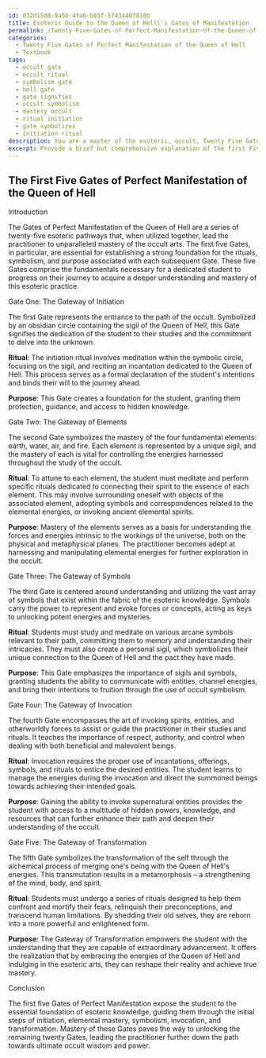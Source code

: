 ```yaml
---
id: 032d15d8-9a5b-4fa6-b85f-5743440f818b
title: Esoteric Guide to the Queen of Hell\'s Gates of Manifestation
permalink: /Twenty-Five-Gates-of-Perfect-Manifestation-of-the-Queen-of-Hell/Esoteric-Guide-to-the-Queen-of-Hells-Gates-of-Manifestation/
categories:
  - Twenty Five Gates of Perfect Manifestation of the Queen of Hell
  - Textbook
tags:
  - occult gate
  - occult ritual
  - symbolism gate
  - hell gate
  - gate signifies
  - occult symbolism
  - mastery occult
  - ritual initiation
  - gate symbolizes
  - initiation ritual
description: You are a master of the esoteric, occult, Twenty Five Gates of Perfect Manifestation of the Queen of Hell and education, you have written many textbooks on the subject in ways that provide students with rich and deep understanding of the subject. You are being asked to write textbook-like sections on a topic and you do it with full context, explainability, and reliability in accuracy to the true facts of the topic at hand, in a textbook style that a student would easily be able to learn from, in a rich, engaging, and contextual way. Always include relevant context (such as formulas and history), related concepts, and in a way that someone can gain deep insights from.
excerpt: Provide a brief but comprehensive explanation of the first Five Gates of Perfect Manifestation of the Queen of Hell within the context of a grimoire. Explain the symbolism, rituals, and purpose associated with each Gate, and how a dedicated student of the occult may utilize these Gates to attain a deeper understanding and mastery of this esoteric practice.
---
```


## The First Five Gates of Perfect Manifestation of the Queen of Hell

Introduction

The Gates of Perfect Manifestation of the Queen of Hell are a series of twenty-five esoteric pathways that, when utilized together, lead the practitioner to unparalleled mastery of the occult arts. The first five Gates, in particular, are essential for establishing a strong foundation for the rituals, symbolism, and purpose associated with each subsequent Gate. These five Gates comprise the fundamentals necessary for a dedicated student to progress on their journey to acquire a deeper understanding and mastery of this esoteric practice.

Gate One: The Gateway of Initiation

The first Gate represents the entrance to the path of the occult. Symbolized by an obsidian circle containing the sigil of the Queen of Hell, this Gate signifies the dedication of the student to their studies and the commitment to delve into the unknown.

**Ritual**: The initiation ritual involves meditation within the symbolic circle, focusing on the sigil, and reciting an incantation dedicated to the Queen of Hell. This process serves as a formal declaration of the student's intentions and binds their will to the journey ahead.

**Purpose**: This Gate creates a foundation for the student, granting them protection, guidance, and access to hidden knowledge.

Gate Two: The Gateway of Elements

The second Gate symbolizes the mastery of the four fundamental elements: earth, water, air, and fire. Each element is represented by a unique sigil, and the mastery of each is vital for controlling the energies harnessed throughout the study of the occult.

**Ritual**: To attune to each element, the student must meditate and perform specific rituals dedicated to connecting their spirit to the essence of each element. This may involve surrounding oneself with objects of the associated element, adopting symbols and correspondences related to the elemental energies, or invoking ancient elemental spirits.

**Purpose**: Mastery of the elements serves as a basis for understanding the forces and energies intrinsic to the workings of the universe, both on the physical and metaphysical planes. The practitioner becomes adept at harnessing and manipulating elemental energies for further exploration in the occult.

Gate Three: The Gateway of Symbols

The third Gate is centered around understanding and utilizing the vast array of symbols that exist within the fabric of the esoteric knowledge. Symbols carry the power to represent and evoke forces or concepts, acting as keys to unlocking potent energies and mysteries.

**Ritual**: Students must study and meditate on various arcane symbols relevant to their path, committing them to memory and understanding their intricacies. They must also create a personal sigil, which symbolizes their unique connection to the Queen of Hell and the pact they have made.

**Purpose**: This Gate emphasizes the importance of sigils and symbols, granting students the ability to communicate with entities, channel energies, and bring their intentions to fruition through the use of occult symbolism.

Gate Four: The Gateway of Invocation

The fourth Gate encompasses the art of invoking spirits, entities, and otherworldly forces to assist or guide the practitioner in their studies and rituals. It teaches the importance of respect, authority, and control when dealing with both beneficial and malevolent beings.

**Ritual**: Invocation requires the proper use of incantations, offerings, symbols, and rituals to entice the desired entities. The student learns to manage the energies during the invocation and direct the summoned beings towards achieving their intended goals.

**Purpose**: Gaining the ability to invoke supernatural entities provides the student with access to a multitude of hidden powers, knowledge, and resources that can further enhance their path and deepen their understanding of the occult.

Gate Five: The Gateway of Transformation

The fifth Gate symbolizes the transformation of the self through the alchemical process of merging one's being with the Queen of Hell's energies. This transmutation results in a metamorphosis – a strengthening of the mind, body, and spirit.

**Ritual**: Students must undergo a series of rituals designed to help them confront and mortify their fears, relinquish their preconceptions, and transcend human limitations. By shedding their old selves, they are reborn into a more powerful and enlightened form.

**Purpose**: The Gateway of Transformation empowers the student with the understanding that they are capable of extraordinary advancement. It offers the realization that by embracing the energies of the Queen of Hell and indulging in the esoteric arts, they can reshape their reality and achieve true mastery.

Conclusion

The first five Gates of Perfect Manifestation expose the student to the essential foundation of esoteric knowledge, guiding them through the initial steps of initiation, elemental mastery, symbolism, invocation, and transformation. Mastery of these Gates paves the way to unlocking the remaining twenty Gates, leading the practitioner further down the path towards ultimate occult wisdom and power.
